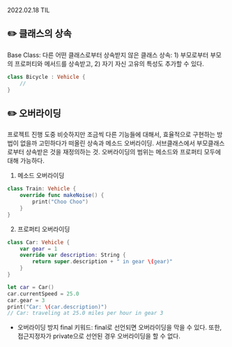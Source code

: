 2022.02.18 TIL

## ✏️ 클래스의 상속
Base Class: 다른 어떤 클래스로부터 상속받지 않은 클래스
상속: 1) 부모로부터 부모의 프로퍼티와 메서드를 상속받고, 2) 자기 자신 고유의 특성도 추가할 수 있다.
```swift
class Bicycle : Vehicle {
    //
}
```

## ✏️ 오버라이딩
프로젝트 진행 도중 비슷하지만 조금씩 다른 기능들에 대해서, 효율적으로 구현하는 방법이 없을까 고민하다가 떠올린 상속과 메소드 오버라이딩.
서브클래스에서 부모클래스로부터 상속받은 것을 재정의하는 것.
오버라이딩의 범위는 메소드와 프로퍼티 모두에 대해 가능하다. 

1) 메소드 오버라이딩
```swift
class Train: Vehicle {
    override func makeNoise() {
        print("Choo Choo")
    }
}
```
2) 프로퍼티 오버라이딩
```swift
class Car: Vehicle {
    var gear = 1
    override var description: String {
        return super.description + " in gear \(gear)"
    }
}

let car = Car()
car.currentSpeed = 25.0
car.gear = 3
print("Car: \(car.description)")
// Car: traveling at 25.0 miles per hour in gear 3
```

* 오버라이딩 방지
final 키워드: final로 선언되면 오버라이딩을 막을 수 있다. 또한, 접근지정자가 private으로 선언된 경우 오버라이딩을 할 수 없다.